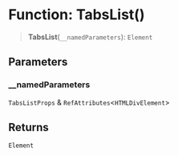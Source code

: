 # Function: TabsList()

> **TabsList**(`__namedParameters`): `Element`

## Parameters

### \_\_namedParameters

`TabsListProps` & `RefAttributes`\<`HTMLDivElement`\>

## Returns

`Element`
